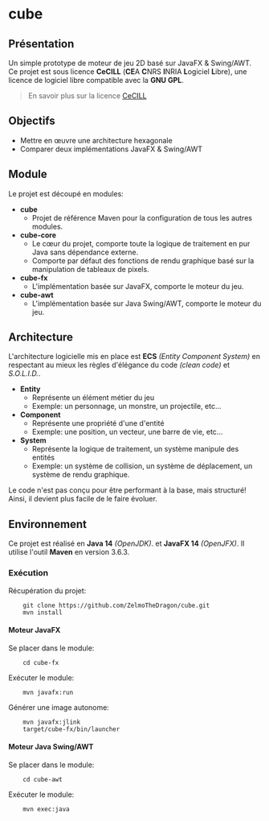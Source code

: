 # cube

## Présentation

Un simple prototype de moteur de jeu 2D basé sur JavaFX & Swing/AWT.
Ce projet est sous licence **CeCILL** (**CE**A **C**NRS **I**NRIA **L**ogiciel **L**ibre),
une licence de logiciel libre compatible avec la **GNU GPL**.

> En savoir plus sur la licence [CeCILL](http://cecill.info/index.fr.html)

## Objectifs

* Mettre en œuvre une architecture hexagonale
* Comparer deux implémentations JavaFX & Swing/AWT

## Module

Le projet est découpé en modules:
* **cube**
    * Projet de référence Maven pour la configuration de tous les autres modules.
* **cube-core**
    * Le cœur du projet, comporte toute la logique de traitement en pur Java sans dépendance externe. 
    * Comporte par défaut des fonctions de rendu graphique basé sur la manipulation de tableaux de pixels.
* **cube-fx**
    * L'implémentation basée sur JavaFX, comporte le moteur du jeu.
* **cube-awt**
    * L'implémentation basée sur Java Swing/AWT, comporte le moteur du jeu.
    
## Architecture

L'architecture logicielle mis en place est **ECS** *(Entity Component System)* en respectant au mieux les règles d'élégance du code *(clean code)* et *S.O.L.I.D.*.

* **Entity**
    * Représente un élément métier du jeu 
    * Exemple: un personnage, un monstre, un projectile, etc...
* **Component**
    * Représente une propriété d'une d'entité
    * Exemple: une position, un vecteur, une barre de vie, etc...
* **System**
    * Représente la logique de traitement, un système manipule des entités
    * Exemple: un système de collision, un système de déplacement, un système de rendu graphique.
    
Le code n'est pas conçu pour être performant à la base, mais structuré!
Ainsi, il devient plus facile de le faire évoluer.
    
## Environnement

Ce projet est réalisé en **Java 14** *(OpenJDK)*. et **JavaFX 14** *(OpenJFX)*.
Il utilise l'outil **Maven** en version 3.6.3.

### Exécution

Récupération du projet:
~~~
    git clone https://github.com/ZelmoTheDragon/cube.git
    mvn install
~~~

#### Moteur JavaFX

Se placer dans le module:
~~~
    cd cube-fx
~~~

Exécuter le module:
~~~
    mvn javafx:run
~~~

Générer une image autonome:
~~~
    mvn javafx:jlink
    target/cube-fx/bin/launcher
~~~

#### Moteur Java Swing/AWT

Se placer dans le module:
~~~
    cd cube-awt
~~~

Exécuter le module:
~~~
    mvn exec:java
~~~

